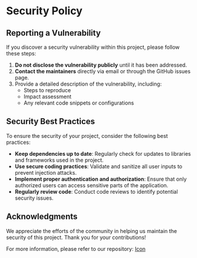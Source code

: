 # Security Policy

## Reporting a Vulnerability

If you discover a security vulnerability within this project, please follow these steps:

1. **Do not disclose the vulnerability publicly** until it has been addressed.
2. **Contact the maintainers** directly via email or through the GitHub issues page.
3. Provide a detailed description of the vulnerability, including:
   - Steps to reproduce
   - Impact assessment
   - Any relevant code snippets or configurations

## Security Best Practices

To ensure the security of your project, consider the following best practices:

- **Keep dependencies up to date**: Regularly check for updates to libraries and frameworks used in the project.
- **Use secure coding practices**: Validate and sanitize all user inputs to prevent injection attacks.
- **Implement proper authentication and authorization**: Ensure that only authorized users can access sensitive parts of the application.
- **Regularly review code**: Conduct code reviews to identify potential security issues.

## Acknowledgments

We appreciate the efforts of the community in helping us maintain the security of this project. Thank you for your contributions!

For more information, please refer to our repository: [Icon](https://github.com/sse-auth/icons)